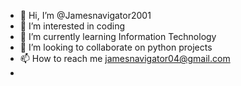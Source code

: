 - 👋 Hi, I’m @Jamesnavigator2001
- 👀 I’m interested in coding
- 🌱 I’m currently learning Information Technology 
- 💞️ I’m looking to collaborate on python projects 
- 📫 How to reach me jamesnavigator04@gmail.com
- 

<!---
Jamesnavigator2001/Jamesnavigator2001 is a ✨ special ✨ repository because its `README.md` (this file) appears on your GitHub profile.
You can click the Preview link to take a look at your changes.
--->
